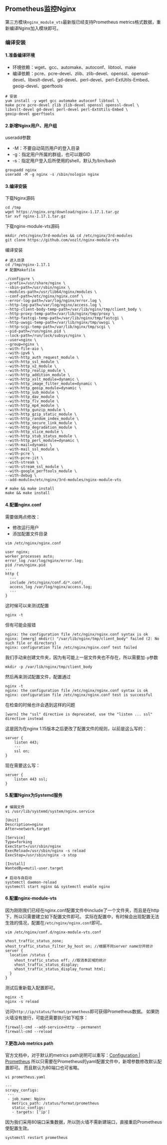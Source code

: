 ## Prometheus监控Nginx

第三方模块`nginx_module_vts`最新版已经支持Prometheus metrics格式数据，重新编译Nginx加入模块即可。

### 编译安装
#### 1.准备编译环境
- 环境依赖：wget、gcc、automake、autoconf、libtool、make
- 编译依赖：pcre、pcre-devel、zlib、zlib-devel、openssl、openssl-devel、libxslt-devel、gd-devel、perl-devel、perl-ExtUtils-Embed、geoip-devel、gperftools



```
# 安装
yum install -y wget gcc automake autoconf libtool \
make pcre pcre-devel zlib zlib-devel openssl openssl-devel \
libxslt-devel gd-devel perl-devel perl-ExtUtils-Embed \
geoip-devel gperftools
```



#### 2.新增Nginx用户、用户组

useradd参数
- -M：不要自动简历用户的登入目录
- -g：指定用户所属的群组，也可以跟GID
- -s：指定用户登入后所使用的shell，默认为/bin/bash



```
groupadd nginx
useradd -M -g nginx -s /sbin/nologin nginx
```

#### 3.编译安装
下载Nginx源码
```
cd /tmp
wget https://nginx.org/download/nginx-1.17.1.tar.gz
tar xvf nginx-1.17.1.tar.gz
```
下载nginx-module-vts源码
```
mkdir /etc/nginx/3rd-modules && cd /etc/nginx/3rd-modules
git clone https://github.com/vozlt/nginx-module-vts
```
编译安装
```
# 进入目录
cd /tmp/nginx-1.17.1
# 配置Makefile

./configure \
--prefix=/usr/share/nginx \
--sbin-path=/usr/sbin/nginx \
--modules-path=/usr/lib64/nginx/modules \
--conf-path=/etc/nginx/nginx.conf \
--error-log-path=/var/log/nginx/error.log \
--http-log-path=/var/log/nginx/access.log \
--http-client-body-temp-path=/var/lib/nginx/tmp/client_body \
--http-proxy-temp-path=/var/lib/nginx/tmp/proxy \
--http-fastcgi-temp-path=/var/lib/nginx/tmp/fastcgi \
--http-uwsgi-temp-path=/var/lib/nginx/tmp/uwsgi \
--http-scgi-temp-path=/var/lib/nginx/tmp/scgi \
--pid-path=/run/nginx.pid \
--lock-path=/run/lock/subsys/nginx \
--user=nginx \
--group=nginx \
--with-file-aio \
--with-ipv6 \
--with-http_auth_request_module \
--with-http_ssl_module \
--with-http_v2_module \
--with-http_realip_module \
--with-http_addition_module \
--with-http_xslt_module=dynamic \
--with-http_image_filter_module=dynamic \
--with-http_geoip_module=dynamic \
--with-http_sub_module \
--with-http_dav_module \
--with-http_flv_module \
--with-http_mp4_module \
--with-http_gunzip_module \
--with-http_gzip_static_module \
--with-http_random_index_module \
--with-http_secure_link_module \
--with-http_degradation_module \
--with-http_slice_module \
--with-http_stub_status_module \
--with-http_perl_module=dynamic \
--with-mail=dynamic \
--with-mail_ssl_module \
--with-pcre \
--with-pcre-jit \
--with-stream \
--with-stream_ssl_module \
--with-google_perftools_module \
--with-debug \
--add-module=/etc/nginx/3rd-modules/nginx-module-vts
```
```
# make && make install
make && make install
```

#### 4.配置nginx.conf
需要做两点修改：
- 修改运行用户
- 添加配置文件目录

```
vim /etc/nginx/nginx.conf

user nginx;
worker_processes auto;
error_log /var/log/nginx/error.log;
pid /run/nginx.pid
···
http {
  ···
  include /etc/nginx/conf.d/*.conf;
  access_log /var/log/nginx/access.log;
  ···
}
```
这时候可以来测试配置
```
nginx -t
```
但有可能会报错
```
nginx: the configuration file /etc/nginx/nginx.conf syntax is ok
nginx: [emerg] mkdir() "/var/lib/nginx/tmp/client_body" failed (2: No such file or directory)
nginx: configuration file /etc/nginx/nginx.conf test failed
```
我们手动来创建文件夹，因为有可能上一层文件夹也不存在，所以需要加`-p`参数
```
mkdir -p /var/lib/nginx/tmp/client_body
```
然后再来测试配置文件，配置通过
```
nginx -t
nginx: the configuration file /etc/nginx/nginx.conf syntax is ok
nginx: configuration file /etc/nginx/nginx.conf test is successful
```
在检查的时候也许会遇到这样的问题
```
[warn] the "ssl" directive is deprecated, use the "listen ... ssl" directive instead
```
这是因为在nginx 1.15版本之后更改了配置文件的规则，以前是这么写的：
```
server {
    listen 443;
    ···
    ssl on;
}
```
现在需要这么写：
```
server {
    listen 443 ssl;
}
```

#### 5.配置Nginx为Systemd服务
```
# 编辑文件
vi /usr/lib/systemd/system/nginx.service 

[Unit]
Description=nginx
After=network.target

[Service]
Type=forking
ExecStart=/usr/sbin/nginx
ExecReload=/usr/sbin/nginx -s reload
ExecStop=/usr/sbin/nginx -s stop

[Install]
WantedBy=mutil-user.target

# 启动与自启动
systemctl daemon-reload
systemctl start nginx && systemctl enable nginx
```

#### 6.配置nginx-module-vts
因为刚刚我们已经在nginx.conf配置文件中include了一个文件夹，而且是在http下，所以只需要建立如下配置文件即可。
实际在配置中，有时候会出现配置无法生效的情况，配置在`/etc/nginx/nginx.conf`即可。
```
vim /etc/nginx/conf.d/nginx-module-vts.conf 

vhost_traffic_status_zone;
vhost_traffic_status_filter_by_host on; //根据不同server name分开统计
server {
  location /status {
    vhost_traffic_status off; //取消本区域的统计
    vhost_traffic_status_display;
    vhost_traffic_status_display_format html;
  }
}
```
测试后重新载入配置即可。
```
nginx -t
nginx -s reload
```
访问`http://ip/status/format/prometheus`即可获得Prometheus数据。
如果防火墙没有放行，可能还需要执行如下程序：
```
firewall-cmd --add-service=http --permanent
firewall-cmd --reload
```

#### 7.更改Job metrics path
官方文档中，对于默认的metrics path说明可以重写：[Configuration \| Prometheus](https://prometheus.io/docs/prometheus/latest/configuration/configuration/)
所以只需要在Prometheus的yaml配置文件中，新增参数修改默认配置即可。
而且默认为80端口也可省略。
```
vi prometheus.yaml

···
scrapy_configs:
 ···
 - job_name: Nginx
   metrics_path: /status/format/prometheus
   static_configs:
   - targets: ['ip']
```
因为我们采用80端口采集数据，所以防火墙不需新建端口，直接重启Prometheus使配置生效。
```
systemctl restart prometheus
```